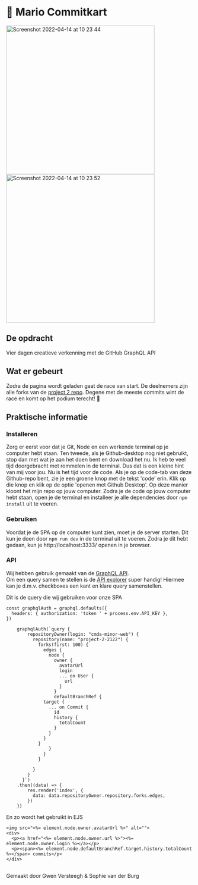 # :checkered_flag: Mario Commitkart 
<img width="400" alt="Screenshot 2022-04-14 at 10 23 44" src="https://user-images.githubusercontent.com/70577898/163344977-6c3eb47e-6448-48aa-b391-74956ce3b53e.png">     <img width="400" alt="Screenshot 2022-04-14 at 10 23 52" src="https://user-images.githubusercontent.com/70577898/163344960-c3d50276-4c84-43f0-accf-906a5ff7aa7d.png">

## De opdracht
Vier dagen creatieve verkenning met de GitHub GraphQL API

## Wat er gebeurt
Zodra de pagina wordt geladen gaat de race van start. De deelnemers zijn alle forks van de [project 2 repo](https://github.com/cmda-minor-web/project-2-2122). Degene met de meeste commits wint de race en komt op het podium terecht! 🥇

## Praktische informatie
### Installeren
Zorg er eerst voor dat je Git, Node en een werkende terminal op je computer hebt staan. Ten tweede, als je Github-desktop nog niet gebruikt, stop dan met wat je aan het doen bent en download het nu. Ik heb te veel tijd doorgebracht met rommelen in de terminal. Dus dat is een kleine hint van mij voor jou. 
Nu is het tijd voor de code. Als je op de code-tab van deze Github-repo bent, zie je een groene knop met de tekst 'code' erin. Klik op die knop en klik op de optie 'openen met Github Desktop'. Op deze manier kloont het mijn repo op jouw computer.
Zodra je de code op jouw computer hebt staan, open je de terminal en installeer je alle dependencies door ``npm install`` uit te voeren. 

### Gebruiken
Voordat je de SPA op de computer kunt zien, moet je de server starten. Dit kun je doen door ``npm run dev`` in de terminal uit te voeren. Zodra je dit hebt gedaan, kun je http://localhost:3333/ openen in je browser.

### API
Wij hebben gebruik gemaakt van de [GraphQL API](https://docs.github.com/en/graphql). <br>
Om een query samen te stellen is de [API explorer](https://docs.github.com/en/graphql/overview/explorer) super handig! Hiermee kan je d.m.v. checkboxes een kant en klare query samenstellen.<br>

Dit is de query die wij gebruiken voor onze SPA
```
const graphqlAuth = graphql.defaults({
  headers: { authorization: 'token ' + process.env.API_KEY },
})

    graphqlAuth(`query {
        repositoryOwner(login: "cmda-minor-web") {
          repository(name: "project-2-2122") {
            forks(first: 100) {
              edges {
                node {
                  owner {
                    avatarUrl
                    login
                    ... on User {
                      url
                    }
                  }
                  defaultBranchRef {
              target {
                ... on Commit {
                  id
                  history {
                    totalCount
                  }
                }
              }
            }
                }
              }
            }
            
          }
        }
      }`)
    .then((data) => {
        res.render('index', {
          data: data.repositoryOwner.repository.forks.edges,
        })
    })
```

En zo wordt het gebruikt in EJS
```
<img src="<%= element.node.owner.avatarUrl %>" alt="">
<div>
  <p><a href="<%= element.node.owner.url %>"><%= element.node.owner.login %></a></p>
  <p><span><%= element.node.defaultBranchRef.target.history.totalCount %></span> commits</p>
</div>
```    

##
Gemaakt door Gwen Versteegh & Sophie van der Burg
